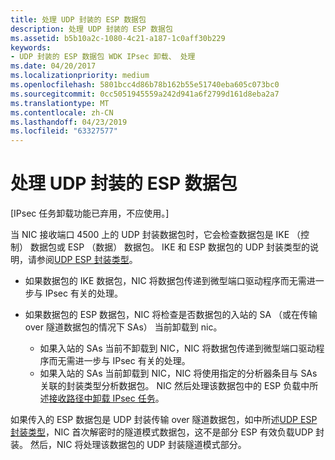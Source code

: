 ```yaml
---
title: 处理 UDP 封装的 ESP 数据包
description: 处理 UDP 封装的 ESP 数据包
ms.assetid: b5b10a2c-1080-4c21-a187-1c0aff30b229
keywords:
- UDP 封装的 ESP 数据包 WDK IPsec 卸载、 处理
ms.date: 04/20/2017
ms.localizationpriority: medium
ms.openlocfilehash: 5801bcc4d86b78b162b55e51740eba605c073bc0
ms.sourcegitcommit: 0cc5051945559a242d941a6f2799d161d8eba2a7
ms.translationtype: MT
ms.contentlocale: zh-CN
ms.lasthandoff: 04/23/2019
ms.locfileid: "63327577"
---
```

# <a name="processing-udp-encapsulated-esp-packets"></a>处理 UDP 封装的 ESP 数据包

\[IPsec 任务卸载功能已弃用，不应使用。\]




当 NIC 接收端口 4500 上的 UDP 封装数据包时，它会检查数据包是 IKE （控制） 数据包或 ESP （数据） 数据包。 IKE 和 ESP 数据包的 UDP 封装类型的说明，请参阅[UDP ESP 封装类型](udp-esp-encapsulation-types.md)。

-   如果数据包的 IKE 数据包，NIC 将数据包传递到微型端口驱动程序而无需进一步与 IPsec 有关的处理。

-   如果数据包的 ESP 数据包，NIC 将检查是否数据包的入站的 SA （或在传输 over 隧道数据包的情况下 SAs） 当前卸载到 nic。
    -   如果入站的 SAs 当前不卸载到 NIC，NIC 将数据包传递到微型端口驱动程序而无需进一步与 IPsec 有关的处理。
    -   如果入站的 SAs 当前卸载到 NIC，NIC 将使用指定的分析器条目与 SAs 关联的封装类型分析数据包。 NIC 然后处理该数据包中的 ESP 负载中所述[接收路径中卸载 IPsec 任务](offloading-ipsec-tasks-in-the-receive-path.md)。

如果传入的 ESP 数据包是 UDP 封装传输 over 隧道数据包，如中所述[UDP ESP 封装类型](udp-esp-encapsulation-types.md)，NIC 首次解密时的隧道模式数据包，这不是部分 ESP 有效负载UDP 封装。 然后，NIC 将处理该数据包的 UDP 封装隧道模式部分。

 

 






